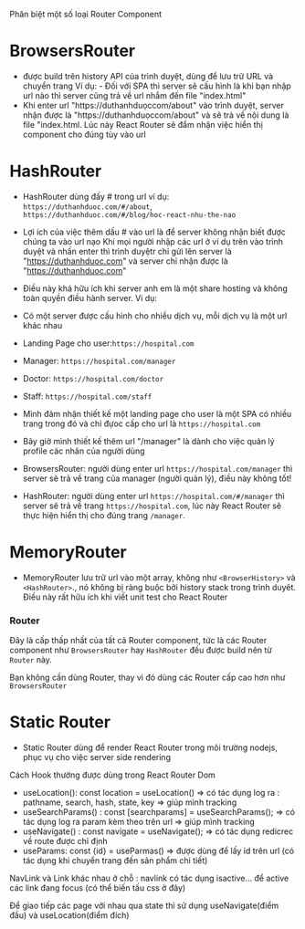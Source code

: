 Phân biệt một số loại Router Component

# BrowsersRouter

- được build trên history API của trình duyệt, dùng để lưu trữ URL và chuyển trang
  Ví dụ: - Đối với SPA thì server sẽ cấu hình là khi bạn nhập url nào thì server cũng trả về url nhắm đến file "index.html"
- Khi enter url "https://duthanhduọccom/about" vào trình duyệt, server nhận được là "https://duthanhduọccom/about" và sẽ trả về nội dung là file "index.html. Lúc này React Router sẽ đẩm nhận việc hiển thị component cho đúng tùy vào url

# HashRouter

- HashRouter dùng đấy # trong url ví dụ:
  `https://duthanhduoc.com/#/about`, `https://duthanhduoc.com/#/blog/hoc-react-nhu-the-nao`
- Lợi ích của việc thêm dấu # vào url là để server không nhận biết được chúng ta vào url nạo Khi mọi người nhập các url ở ví dụ trên vào trình duyệt và nhấn enter thì trình duyệtr chỉ gửi lên server là "https://duthanhduoc.com" và server chỉ nhận được là "https://duthanhduoc.com"
- Điều này khá hữu ích khi server anh em là một share hosting và không toàn quyền điều hành server.
  Vi dụ:
- Có một server được cấu hình cho nhiều dịch vụ, mỗi dịch vụ là một url khác nhau
- Landing Page cho user:`https://hospital.com`
- Manager: `https://hospital.com/manager`
- Doctor: `https://hospital.com/doctor`
- Staff: `https://hospital.com/staff`
- Mình đảm nhận thiết kế một landing page cho user là một SPA có nhiều trang trong đó và chỉ đựoc cấp cho url là `https://hospital.com`
- Bây giờ mình thiết kế thêm url "/manager" là dành cho việc quản lý profile các nhân của người dùng
- BrowsersRouter: người dùng enter url `https://hospital.com/manager` thì server sẽ trả về trang của manager (người quản lý), điều này không tốt!

- HashRouter: người dùng enter url `https://hospital.com/#/manager` thì server sẽ trả về trang `https://hospital.com`, lúc này React Router sẽ thực hiện hiển thị cho đúng trang `/manager`.

# MemoryRouter

- MemoryRouter lưu trữ url vào một array, không như `<BrowserHistory>` và `<HashRouter>`., nó không bị ràng buộc bởi history stack trong trình duyêt. Điều này rất hữu ích khi viết unit test cho React Router

### Router

Đây là cấp thấp nhất của tất cả Router component, tức là các Router component như `BrowsersRouter` hay `HashRouter` đều được build nên từ `Router` này.

Bạn không cần dùng Router, thay vì đó dùng các Router cấp cao hơn như `BrowsersRouter`

# Static Router

- Static Router dùng để render React Router trong môi trường nodejs, phục vụ cho việc server side rendering

Cách Hook thường được dùng trong React Router Dom

- useLocation(): const location = useLocation()
  => có tác dụng log ra : pathname, search, hash, state, key => giúp mình tracking
- useSearchParams() : const [searchparams] = useSearchParams();
  => có tác dụng log ra param kèm theo trên url => giúp mình tracking
- useNavigate() : const navigate = useNavigate();
  => có tác dụng redicrec về route được chỉ định
- useParams: const {id} = useParmas()
  => được dùng để lấy id trên url (có tác dụng khi chuyển trang đến sản phẩm chi tiết)

NavLink và Link khác nhau ở chỗ : navlink có tác dụng isactive... để active các link đang focus (có thể biến tấu css ở đây)

Để giao tiếp các page với nhau qua state thì sử dụng useNavigate(điểm đầu) và useLocation(điểm đích)
